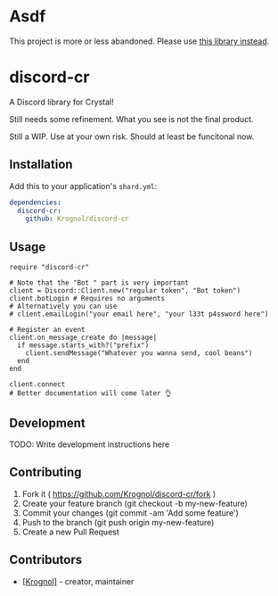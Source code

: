 # Asdf

This project is more or less abandoned. Please use [this library instead](https://github.com/meew0/discordcr).

# discord-cr

A Discord library for Crystal!

Still needs some refinement. What you see is not the final product.

Still a WIP. Use at your own risk. Should at least be funcitonal now.

## Installation


Add this to your application's `shard.yml`:

```yaml
dependencies:
  discord-cr:
    github: Krognol/discord-cr
```


## Usage


```crystal
require "discord-cr"

# Note that the "Bot " part is very important
client = Discord::Client.new("regular token", "Bot token")
client.botLogin # Requires no arguments
# Alternatively you can use 
# client.emailLogin("your email here", "your l33t p4ssword here")

# Register an event
client.on_message_create do |message|
  if message.starts_with?("prefix")
    client.sendMessage("Whatever you wanna send, cool beans")
  end
end

client.connect
# Better documentation will come later 👌
```

## Development

TODO: Write development instructions here

## Contributing

1. Fork it ( https://github.com/Krognol/discord-cr/fork )
2. Create your feature branch (git checkout -b my-new-feature)
3. Commit your changes (git commit -am 'Add some feature')
4. Push to the branch (git push origin my-new-feature)
5. Create a new Pull Request

## Contributors

- [[Krognol]](https://github.com/Krognol)  - creator, maintainer
